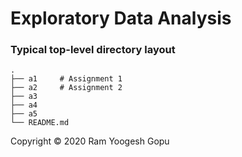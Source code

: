 # Exploratory Data Analysis 

### Typical top-level directory layout

    .
    ├── a1     # Assignment 1
    ├── a2     # Assignment 2   
    ├── a3          
    ├── a4           
    ├── a5                  
    └── README.md

 
Copyright © 2020 Ram Yoogesh Gopu
